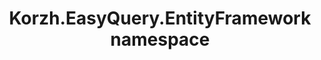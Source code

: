 ---
title: Korzh.EasyQuery.EntityFramework namespace
slug: api-reference/korzh-easyquery-entityframework6/korzh-easyquery-entityframework-namespace/__section
---